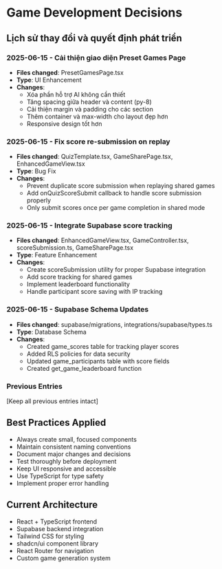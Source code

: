 # Game Development Decisions

## Lịch sử thay đổi và quyết định phát triển

### 2025-06-15 - Cải thiện giao diện Preset Games Page
- **Files changed**: PresetGamesPage.tsx
- **Type**: UI Enhancement
- **Changes**:
  - Xóa phần hỗ trợ AI không cần thiết
  - Tăng spacing giữa header và content (py-8)
  - Cải thiện margin và padding cho các section
  - Thêm container và max-width cho layout đẹp hơn
  - Responsive design tốt hơn

### 2025-06-15 - Fix score re-submission on replay
- **Files changed**: QuizTemplate.tsx, GameSharePage.tsx, EnhancedGameView.tsx
- **Type**: Bug Fix
- **Changes**:
  - Prevent duplicate score submission when replaying shared games
  - Add onQuizScoreSubmit callback to handle score submission properly
  - Only submit scores once per game completion in shared mode

### 2025-06-15 - Integrate Supabase score tracking
- **Files changed**: EnhancedGameView.tsx, GameController.tsx, scoreSubmission.ts, GameSharePage.tsx
- **Type**: Feature Enhancement
- **Changes**:
  - Create scoreSubmission utility for proper Supabase integration
  - Add score tracking for shared games
  - Implement leaderboard functionality
  - Handle participant score saving with IP tracking

### 2025-06-15 - Supabase Schema Updates
- **Files changed**: supabase/migrations, integrations/supabase/types.ts
- **Type**: Database Schema
- **Changes**:
  - Created game_scores table for tracking player scores
  - Added RLS policies for data security
  - Updated game_participants table with score fields
  - Created get_game_leaderboard function

### Previous Entries
[Keep all previous entries intact]

## Best Practices Applied
- Always create small, focused components
- Maintain consistent naming conventions
- Document major changes and decisions
- Test thoroughly before deployment
- Keep UI responsive and accessible
- Use TypeScript for type safety
- Implement proper error handling

## Current Architecture
- React + TypeScript frontend
- Supabase backend integration
- Tailwind CSS for styling
- shadcn/ui component library
- React Router for navigation
- Custom game generation system
